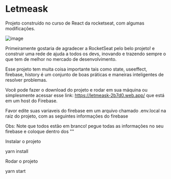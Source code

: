 # Letmeask
Projeto construído no curso de React da rocketseat, com algumas modificações.

![image](https://user-images.githubusercontent.com/103513547/163397682-f4f31f88-ff76-4e61-8bb2-84c1aa61b61a.png)

Primeiramente gostaria de agradecer a RocketSeat pelo belo projeto! e construir uma rede de ajuda a todos os devs, inovando e trazendo sempre o que tem de melhor no mercado de desenvolvimento. 

Esse projeto tem muita coisa importante tais como state, useeffect, firebase, history é um conjunto de boas práticas e maneiras inteligentes de resolver problemas.

Você pode fazer o download do projeto e rodar em sua máquina ou simplesmente acessar esse link:  https://letmeask-2b7d0.web.app/ que está em um host do Firebase.



Favor edite suas variaveis do firebase em um arquivo chamado .env.local na raiz do projeto, com as seguintes informações do firebase

Obs: Note que todos estão em branco! pegue todas as informações no seu firebase e coloque dentro dos ""


Instalar o projeto 

yarn install

Rodar o projeto 

yarn start
